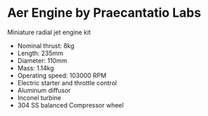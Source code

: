 # Aer Engine by Praecantatio Labs
Miniature radial jet engine kit


- Nominal thrust: 8kg
- Length: 235mm
- Diameter: 110mm
- Mass: 1.14kg
- Operating speed: 103000 RPM
- Electric starter and throttle control
- Aluminum diffusor
- Inconel turbine
- 304 SS balanced Compressor wheel



